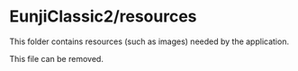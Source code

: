 # EunjiClassic2/resources

This folder contains resources (such as images) needed by the application. 

This file can be removed.
